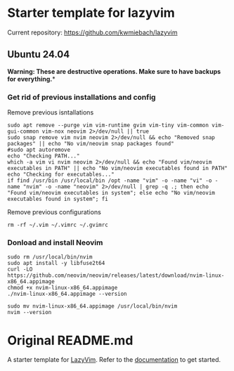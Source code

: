 # Starter template for lazyvim

Current repository: https://github.com/kwmiebach/lazyvim

## Ubuntu 24.04

**Warning: These are destructive operations. Make sure to have backups for everything.***

### Get rid of previous installations and config

Remove previous isntallations

```
sudo apt remove --purge vim vim-runtime gvim vim-tiny vim-common vim-gui-common vim-nox neovim 2>/dev/null || true
sudo snap remove vim nvim neovim 2>/dev/null && echo "Removed snap packages" || echo "No vim/neovim snap packages found"
#sudo apt autoremove
echo "Checking PATH..."
which -a vim vi nvim neovim 2>/dev/null && echo "Found vim/neovim executables in PATH" || echo "No vim/neovim executables found in PATH"
echo "Checking for executables..."
if find /usr/bin /usr/local/bin /opt -name "vim" -o -name "vi" -o -name "nvim" -o -name "neovim" 2>/dev/null | grep -q .; then echo "Found vim/neovim executables in system"; else echo "No vim/neovim executables found in system"; fi
```

Remove previous configurations

```
rm -rf ~/.vim ~/.vimrc ~/.gvimrc

```

### Donload and install Neovim

```
sudo rm /usr/local/bin/nvim
sudo apt install -y libfuse2t64
curl -LO https://github.com/neovim/neovim/releases/latest/download/nvim-linux-x86_64.appimage
chmod +x nvim-linux-x86_64.appimage
./nvim-linux-x86_64.appimage --version
```


```
sudo mv nvim-linux-x86_64.appimage /usr/local/bin/nvim
nvim --version
```

# Original README.md

A starter template for [LazyVim](https://github.com/LazyVim/LazyVim).
Refer to the [documentation](https://lazyvim.github.io/installation) to get started.
